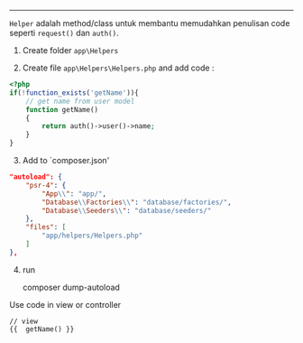 ----

`Helper` adalah method/class untuk membantu memudahkan penulisan code seperti `request()` dan `auth()`.

1. Create folder `app\Helpers`

2. Create file `app\Helpers\Helpers.php` and add code : 

```php
<?php
if(!function_exists('getName')){
    // get name from user model
    function getName()
    {
        return auth()->user()->name;
    }
}
```  
3. Add to `composer.json'

```json
"autoload": {
    "psr-4": {
        "App\\": "app/",
        "Database\\Factories\\": "database/factories/",
        "Database\\Seeders\\": "database/seeders/"
    },
    "files": [
        "app/helpers/Helpers.php"
    ]
},
```
4. run 

    composer dump-autoload

Use code in view or controller

    // view
    {{  getName() }}

